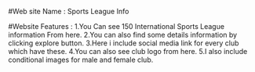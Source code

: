 #Web site Name : Sports League Info

#Website Features : 
1.You Can see 150 International Sports League information From here.
2.You can also find  some details information by clicking explore button.
3.Here i include social media link for every club which have these.
4.You can also see club logo from here.
5.I also include  conditional images for male and female club.

